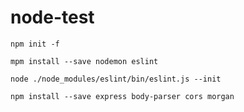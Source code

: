 # node-test

```
npm init -f
```


```
mpm install --save nodemon eslint
```

`node ./node_modules/eslint/bin/eslint.js --init`

```
npm install --save express body-parser cors morgan
```

